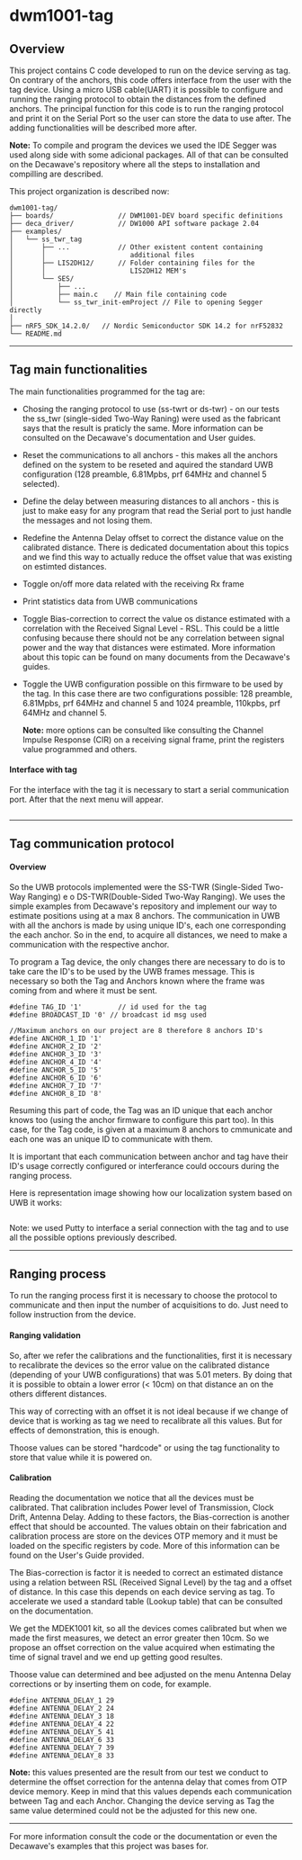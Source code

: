 # dwm1001-tag

## Overview

This project contains C code developed to run on the device serving as tag. On contrary of the anchors, this code offers interface from the user with the tag device. Using a micro USB cable(UART) it is possible to configure and running the ranging protocol to obtain the distances from the defined anchors. The principal function for this code is to run the ranging protocol and print it on the Serial Port so the user can store the data to use after. The adding functionalities will be described more after.

**Note:** To compile and program the devices we used the IDE Segger was used along side with some adicional packages. All of that can be consulted on the Decawave's repository where all the steps to installation and compilling are described.

This project organization is described now:

```
dwm1001-tag/
├── boards/                // DWM1001-DEV board specific definitions
├── deca_driver/           // DW1000 API software package 2.04 
├── examples/              
│   └── ss_twr_tag    
│       ├── ...            // Other existent content containing 
│       │                     additional files
│       ├── LIS2DH12/      // Folder containing files for the 
│       │                     LIS2DH12 MEM's
│       └── SES/       
│           ├── ...   
│           ├── main.c    // Main file containing code
│           └── ss_twr_init-emProject // File to opening Segger directly
│
├── nRF5_SDK_14.2.0/   // Nordic Semiconductor SDK 14.2 for nrF52832
└── README.md
```

***

## Tag main functionalities

The main functionalities programmed for the tag are:

- Chosing the ranging protocol to use (ss-twrt or ds-twr) - on our tests the ss_twr (single-sided Two-Way Raning) were used as the fabricant says that the result is praticly the same. More information can be consulted on the Decawave's documentation and User guides.

- Reset the communications to all anchors - this makes all the anchors defined on the system to be reseted and aquired the standard UWB configuration (128 preamble, 6.81Mpbs, prf 64MHz and channel 5 selected).

- Define the delay between measuring distances to all anchors - this is just to make easy for any program that read the Serial port to just handle the messages and not losing them.

- Redefine the Antenna Delay offset to correct the distance value on the calibrated distance. There is dedicated documentation about this topics and we find this way to actually reduce the offset value that was existing on estimted distances.

- Toggle on/off more data related with the receiving Rx frame

- Print statistics data from UWB communications

- Toggle Bias-correction to correct the value os distance estimated with a correlation with the Received Signal Level - RSL. This could be a little confusing because there should not be any correlation between signal power and the way that distances were estimated. More information about this topic can be found on many documents from the Decawave's guides.

- Toggle the UWB configuration possible on this firmware to be used by the tag. In this case there are two configurations possible: 128 preamble, 6.81Mpbs, prf 64MHz and channel 5 and 1024 preamble, 110kpbs, prf 64MHz and channel 5.
  
  **Note:** more options can be consulted like consulting the Channel Impulse Response (CIR) on a receiving signal frame, print the registers value programmed and others.

#### Interface with tag

For the interface with the tag it is necessary to start a serial communication port. After that the next menu will appear. 

<img title="" src="https://github.com/ipleiria-robotics/indoor_positioning_uwb/blob/main/img/menu_tag.jpg" alt="">

***

## Tag communication protocol

#### Overview

So the UWB protocols implemented were the SS-TWR (Single-Sided Two-Way Ranging) e o DS-TWR(Double-Sided Two-Way Ranging). We uses the simple examples from Decawave's repository and implement  our way to estimate positions using at a max 8 anchors. The communication in UWB with all the anchors is made by using unique ID's, each one corresponding the each anchor. So in the end, to acquire all distances, we need to make a communication with the respective anchor.

To program a Tag device, the only changes there are necessary to do is to take care the ID's to be used by the UWB frames message. This is necessary so both the Tag and Anchors known where the frame was coming from and where it must be sent.

```
#define TAG_ID '1'         // id used for the tag 
#define BROADCAST_ID '0' // broadcast id msg used

//Maximum anchors on our project are 8 therefore 8 anchors ID's
#define ANCHOR_1_ID '1'
#define ANCHOR_2_ID '2'
#define ANCHOR_3_ID '3'
#define ANCHOR_4_ID '4'
#define ANCHOR_5_ID '5'
#define ANCHOR_6_ID '6'
#define ANCHOR_7_ID '7'
#define ANCHOR_8_ID '8'
```

Resuming this part of code, the Tag was an ID unique that each anchor knows too (using the anchor firmware to configure this part too). In this case, for the Tag code, is given at a maximum 8 anchors to cmmunicate and each one was an unique ID to communicate with them.

It is important that each communication between anchor and tag have their ID's usage correctly configured or interferance could occours during the ranging process.

Here is representation image showing how our localization system based on UWB it works:

<img title="" src="https://github.com/ipleiria-robotics/indoor_positioning_uwb/blob/main/img/sli_esquema.jpg" alt="">

Note: we used Putty to interface a serial connection with the tag and to use all the possible options previously described.

***

## Ranging process

To run the ranging process first it is necessary to choose the protocol to communicate and then input the number of acquisitions to do. Just need to follow instruction from the device.

#### Ranging validation

So, after we refer the calibrations and the functionalities, first it is necessary to recalibrate the devices so the error value on the calibrated distance (depending of your UWB configurations) that was 5.01 meters. By doing that it is possible to obtain a lower error (< 10cm) on that distance an on the others different distances. 

This way of correcting with an offset it is not ideal because if we change of device that is working as tag we need to recalibrate all this values. But for effects of demonstration, this is enough.

Thoose values can be stored "hardcode" or using the tag functionality to store that value while it is powered on.

#### Calibration

Reading the documentation we notice that all the devices must be calibrated. That calibration includes Power level of Transmission, Clock Drift, Antenna Delay. Adding to these factors, the Bias-correction is another effect that should be accounted. The values obtain on their fabrication and calibration process are store on the devices OTP memory and it must be loaded on the specific registers by code. More of this information can be found on the User's Guide provided.

The Bias-correction is factor it is needed to correct an estimated distance using a relation between RSL (Received Signal Level) by the tag and a offset of distance. In this case this depends on each device serving as tag. To accelerate we used a standard table (Lookup table) that can be consulted on the documentation.

We get the MDEK1001 kit, so all the devices comes calibrated but when we made the first measures, we detect an error greater then 10cm. So we propose an offset correction on the value acquired when estimating the time of signal travel and we end up getting good resultes.

Thoose value can determined and bee adjusted on the menu Antenna Delay corrections or by inserting them on code, for example.

```
#define ANTENNA_DELAY_1 29
#define ANTENNA_DELAY_2 24
#define ANTENNA_DELAY_3 18
#define ANTENNA_DELAY_4 22
#define ANTENNA_DELAY_5 41
#define ANTENNA_DELAY_6 33
#define ANTENNA_DELAY_7 39
#define ANTENNA_DELAY_8 33
```

**Note:** this values presented are the result from our test we conduct to determine the offset correction for the antenna delay that comes from OTP device memory. Keep in mind that this values depends each communication between Tag and each Anchor. Changing the device serving as Tag the same value determined could not be the adjusted for this new one.

***

For more information consult the code or the documentation or even the Decawave's examples that this project was bases for.

### 
